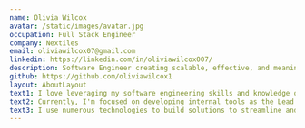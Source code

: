```yaml
---
name: Olivia Wilcox
avatar: /static/images/avatar.jpg
occupation: Full Stack Engineer
company: Nextiles
email: oliviawilcox07@gmail.com
linkedin: https://linkedin.com/in/oliviawilcox007/
description: Software Engineer creating scalable, effective, and meaningful technologies.
github: https://github.com/oliviawilcox1
layout: AboutLayout
text1: I love leveraging my software engineering skills and knowledge of social systems to build flawsless technology that makes an impact, and more importantly, a difference.
text2: Currently, I'm focused on developing internal tools as the Lead Fullstack Engineer at
text3: I use numerous technologies to build solutions to streamline and enhance data and client management. I also love collaborating with other engineers to create modular and effective applications while fostering growth and learning.
---
```


